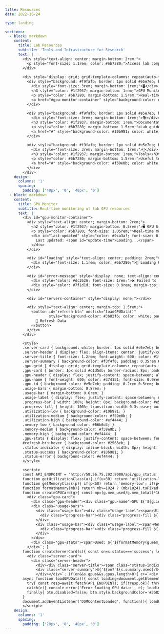```yaml
---
title: Resources
date: 2022-10-24

type: landing

sections:
  - block: markdown
    content:
      title: Lab Resources
      subtitle: 'Tools and Infrastructure for Research'
      text: |
        <div style="text-align: center; margin-bottom: 2rem;">
          <p style="font-size: 1.1rem; color: #6b7280;">Access lab computing resources and monitoring tools</p>
        </div>
        
        <div style="display: grid; grid-template-columns: repeat(auto-fit, minmax(300px, 1fr)); gap: 2rem; margin-top: 2rem;">
          <div style="background: #f9fafb; border: 1px solid #e5e7eb; border-radius: 12px; padding: 2rem; text-align: center;">
            <div style="font-size: 3rem; margin-bottom: 1rem;">🖥️</div>
            <h3 style="color: #1f2937; margin-bottom: 1rem;">GPU Monitor</h3>
            <p style="color: #6b7280; margin-bottom: 1.5rem;">Real-time monitoring of lab GPU resources and usage statistics</p>
            <a href="#gpu-monitor-container" style="background-color: #3b82f6; color: white; padding: 0.75rem 1.5rem; text-decoration: none; border-radius: 8px; font-weight: 500;">View GPU Status</a>
          </div>
          
          <div style="background: #f9fafb; border: 1px solid #e5e7eb; border-radius: 12px; padding: 2rem; text-align: center;">
            <div style="font-size: 3rem; margin-bottom: 1rem;">📚</div>
            <h3 style="color: #1f2937; margin-bottom: 1rem;">Documentation</h3>
            <p style="color: #6b7280; margin-bottom: 1.5rem;">Lab guides, tutorials, and research documentation</p>
            <a href="#" style="background-color: #10b981; color: white; padding: 0.75rem 1.5rem; text-decoration: none; border-radius: 8px; font-weight: 500;">Coming Soon</a>
          </div>
          
          <div style="background: #f9fafb; border: 1px solid #e5e7eb; border-radius: 12px; padding: 2rem; text-align: center;">
            <div style="font-size: 3rem; margin-bottom: 1rem;">🔧</div>
            <h3 style="color: #1f2937; margin-bottom: 1rem;">Tools</h3>
            <p style="color: #6b7280; margin-bottom: 1.5rem;">Useful tools and utilities for research and development</p>
            <a href="#" style="background-color: #f59e0b; color: white; padding: 0.75rem 1.5rem; text-decoration: none; border-radius: 8px; font-weight: 500;">Coming Soon</a>
          </div>
        </div>
    design:
      columns: '1'
      spacing:
        padding: ['40px', '0', '40px', '0']
  - block: markdown
    content:
      title: GPU Monitor
      subtitle: Real-time monitoring of lab GPU resources
      text: |
        <div id="gpu-monitor-container">
          <div style="text-align: center; margin-bottom: 2rem;">
            <h2 style="color: #1f2937; margin-bottom: 0.5rem;">🖥️ GPU Usage Monitor</h2>
            <p style="color: #6b7280; font-size: 1.05rem;">Real-time monitoring of lab GPU resources</p>
            <div id="last-updated" style="color: #9ca3af; font-size: 0.9rem; margin-top: 0.5rem;">
              Last updated: <span id="update-time">Loading...</span>
            </div>
          </div>

          <div id="loading" style="text-align: center; padding: 2rem;">
            <div style="font-size: 1.1rem; color: #6b7280;">🔄 Loading GPU data...</div>
          </div>

          <div id="error-message" style="display: none; text-align: center; padding: 1.25rem; background-color: #fef2f2; border: 1px solid #fecaca; border-radius: 8px; margin: 1rem 0;">
            <div style="color: #dc2626; font-size: 1rem;">❌ Failed to load GPU data</div>
            <div style="color: #7f1d1d; font-size: 0.9rem; margin-top: 0.5rem;" id="error-details"></div>
          </div>

          <div id="servers-container" style="display: none;"></div>

          <div style="text-align: center; margin-top: 1.5rem;">
            <button id="refresh-btn" onclick="loadGPUData()" 
                    style="background-color: #3b82f6; color: white; padding: 0.6rem 1.25rem; border: none; border-radius: 8px; font-size: 0.95rem; cursor: pointer; transition: background-color 0.2s;">
              🔄 Refresh Data
            </button>
          </div>
        </div>

        <style>
        .server-card { background: white; border: 1px solid #e5e7eb; border-radius: 12px; padding: 1.25rem; margin-bottom: 1.25rem; box-shadow: 0 1px 3px rgba(0,0,0,.06); }
        .server-header { display: flex; align-items: center; justify-content: space-between; margin-bottom: 1rem; padding-bottom: 0.75rem; border-bottom: 1px solid #e5e7eb; }
        .server-title { font-size: 1.2rem; font-weight: 600; color: #1f2937; }
        .server-summary { background-color: #f3f4f6; padding: 0.35rem 0.75rem; border-radius: 6px; font-size: 0.85rem; color: #374151; }
        .gpu-grid { display: grid; grid-template-columns: repeat(auto-fit, minmax(280px, 1fr)); gap: 0.9rem; }
        .gpu-card { border: 1px solid #d1d5db; border-radius: 8px; padding: 0.9rem; background-color: #fafafa; }
        .gpu-header { display: flex; justify-content: space-between; align-items: center; margin-bottom: 0.6rem; }
        .gpu-name { font-weight: 600; color: #374151; font-size: 0.9rem; }
        .gpu-id { background-color: #e5e7eb; padding: 0.2rem 0.5rem; border-radius: 4px; font-size: 0.8rem; color: #6b7280; }
        .usage-bars { margin-bottom: 0.8rem; }
        .usage-bar { margin-bottom: 0.6rem; }
        .usage-label { display: flex; justify-content: space-between; margin-bottom: 0.25rem; font-size: 0.83rem; color: #4b5563; }
        .progress-bar { width: 100%; height: 8px; background-color: #e5e7eb; border-radius: 4px; overflow: hidden; }
        .progress-fill { height: 100%; transition: width 0.3s ease; border-radius: 4px; }
        .utilization-low { background-color: #10b981; }
        .utilization-medium { background-color: #f59e0b; }
        .utilization-high { background-color: #ef4444; }
        .memory-low { background-color: #06b6d4; }
        .memory-medium { background-color: #f59e0b; }
        .memory-high { background-color: #ef4444; }
        .gpu-stats { display: flex; justify-content: space-between; font-size: 0.78rem; color: #6b7280; }
        #refresh-btn:hover { background-color: #2563eb; }
        .status-indicator { display: inline-block; width: 8px; height: 8px; border-radius: 50%; margin-right: 0.5rem; }
        .status-success { background-color: #10b981; }
        .status-error { background-color: #ef4444; }
        </style>

        <script>
        const API_ENDPOINT = 'http://58.56.75.202:8000/api/gpu_status';
        function getUtilizationClass(u){ if(u<30) return 'utilization-low'; if(u<70) return 'utilization-medium'; return 'utilization-high'; }
        function getMemoryClass(p){ if(p<50) return 'memory-low'; if(p<80) return 'memory-medium'; return 'memory-high'; }
        function formatMemory(mb){ return mb>=1024 ? (mb/1024).toFixed(1)+ ' GB' : mb.toFixed(0)+' MB'; }
        function createGPUCard(g){ const mp=(g.mem_used/g.mem_total)*100; return `
          <div class="gpu-card">
            <div class="gpu-header"><div class="gpu-name">GPU ${'${g.id}'}</div><div class="gpu-id">${'${g.name}'}</div></div>
            <div class="usage-bars">
              <div class="usage-bar"><div class="usage-label"><span>Utilization</span><span><strong>${'${g.utilization.toFixed(1)}'}%</strong></span></div>
                <div class="progress-bar"><div class="progress-fill ${'${getUtilizationClass(g.utilization)}'}" style="width: ${'${g.utilization}'}%"></div></div>
              </div>
              <div class="usage-bar"><div class="usage-label"><span>Memory</span><span><strong>${'${mp.toFixed(1)}'}%</strong></span></div>
                <div class="progress-bar"><div class="progress-fill ${'${getMemoryClass(mp)}'}" style="width: ${'${mp}'}%"></div></div>
              </div>
            </div>
            <div class="gpu-stats"><span>Used: ${'${formatMemory(g.mem_used)}'}</span><span>Total: ${'${formatMemory(g.mem_total)}'}</span></div>
          </div>`; }
        function createServerCard(s){ const on=s.status==='success'; let c=`
          <div class="server-card">
            <div class="server-header">
              <div><div class="server-title"><span class="status-indicator ${'${on?"status-success":"status-error"}'}"></span>${'${s.hostname}'}:${'${s.port}'}</div></div>
              <div class="server-summary">${'${on?`${s.summary.used}/${s.summary.total} GPUs Online`:`Server Offline`}'}
              </div></div>`; if(on&&s.gpus&&s.gpus.length>0){ c+=`<div class="gpu-grid">${'${s.gpus.map(createGPUCard).join("")}'}</div>` } else if(!on){ c+=`<div style="text-align:center;padding:2rem;color:#6b7280;"><div style="font-size:1.05rem;">⚠️ Server is currently offline</div><div style="font-size:.9rem;margin-top:.5rem;">Unable to retrieve GPU information</div></div>` } return c+'</div>'; }
        async function loadGPUData(){ const loading=document.getElementById('loading'); const error=document.getElementById('error-message'); const box=document.getElementById('servers-container'); const time=document.getElementById('update-time'); const btn=document.getElementById('refresh-btn'); loading.style.display='block'; error.style.display='none'; box.style.display='none'; btn.disabled=true; btn.style.backgroundColor='#9ca3af';
          try{ const resp=await fetch(API_ENDPOINT); if(!resp.ok){ throw new Error(`HTTP error! status: ${'${resp.status}'}`) } const data=await resp.json(); const servers=Array.isArray(data)?data:[data]; loading.style.display='none'; box.innerHTML=servers.map(createServerCard).join(''); box.style.display='block'; time.textContent=(new Date()).toLocaleString(); }
          catch(e){ console.error('Error loading GPU data:', e); loading.style.display='none'; error.style.display='block'; document.getElementById('error-details').textContent=e.message; }
          finally{ btn.disabled=false; btn.style.backgroundColor='#3b82f6'; }
        }
        document.addEventListener('DOMContentLoaded', function(){ loadGPUData(); setInterval(loadGPUData, 30000); });
        </script>
    design:
      columns: '1'
      spacing:
        padding: ['20px', '0', '40px', '0']
---
```

